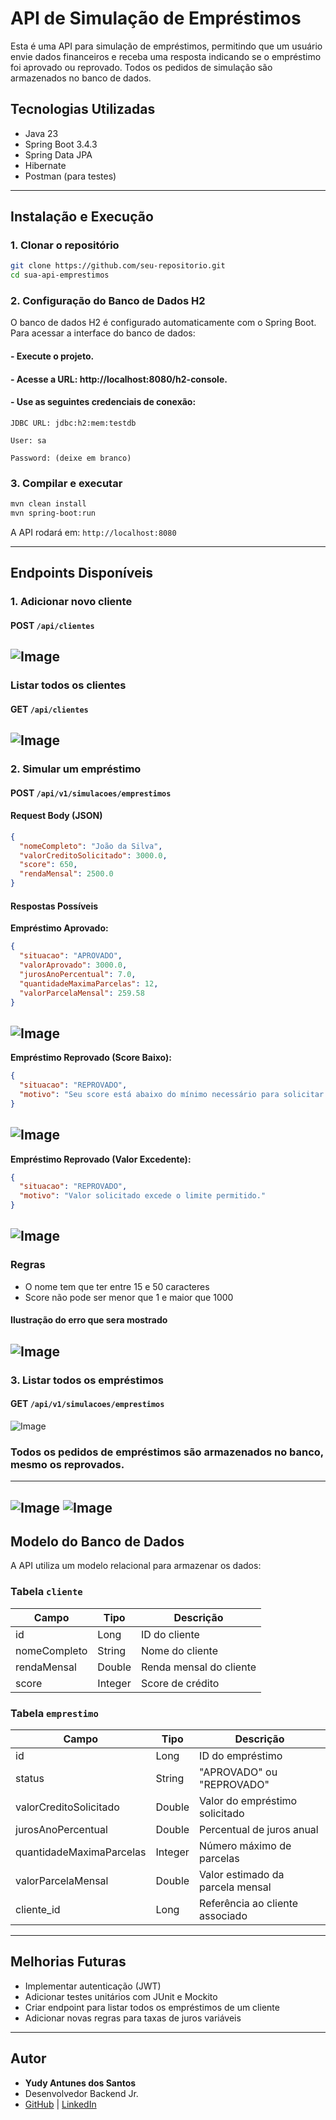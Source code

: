# API de Simulação de Empréstimos

Esta é uma API para simulação de empréstimos, permitindo que um usuário envie dados financeiros e receba uma resposta indicando se o empréstimo foi aprovado ou reprovado. Todos os pedidos de simulação são armazenados no banco de dados.

## Tecnologias Utilizadas
- Java 23
- Spring Boot 3.4.3
- Spring Data JPA
- Hibernate
- Postman (para testes)
---

## Instalação e Execução

### **1. Clonar o repositório**
```sh
git clone https://github.com/seu-repositorio.git
cd sua-api-emprestimos
```

### **2. Configuração do Banco de Dados H2**
O banco de dados H2 é configurado automaticamente com o Spring Boot. Para acessar a interface do banco de dados:
#### - Execute o projeto.


#### - Acesse a URL: http://localhost:8080/h2-console.


#### - Use as seguintes credenciais de conexão:
```properties
JDBC URL: jdbc:h2:mem:testdb

User: sa

Password: (deixe em branco)
```

### **3. Compilar e executar**
```sh
mvn clean install
mvn spring-boot:run
```
A API rodará em: `http://localhost:8080`

---

## Endpoints Disponíveis
### **1. Adicionar novo cliente**
#### **POST `/api/clientes`**
![Image](https://github.com/user-attachments/assets/da9fc278-dd1a-4577-9eb7-a845ee8e098c)
---
### **Listar todos os clientes**
#### **GET `/api/clientes`**
![Image](https://github.com/user-attachments/assets/7ec57236-3dbb-45a1-86ec-042048bddab9)
---
### **2. Simular um empréstimo**
#### **POST `/api/v1/simulacoes/emprestimos`**

#### **Request Body (JSON)**
```json
{
  "nomeCompleto": "João da Silva",
  "valorCreditoSolicitado": 3000.0,
  "score": 650,
  "rendaMensal": 2500.0
}
```

#### **Respostas Possíveis**

**Empréstimo Aprovado:**
```json
{
  "situacao": "APROVADO",
  "valorAprovado": 3000.0,
  "jurosAnoPercentual": 7.0,
  "quantidadeMaximaParcelas": 12,
  "valorParcelaMensal": 259.58
}
```
![Image](https://github.com/user-attachments/assets/552f5a2e-d206-42dc-a14b-6e3a068e687b)
---

**Empréstimo Reprovado (Score Baixo):**
```json
{
  "situacao": "REPROVADO",
  "motivo": "Seu score está abaixo do mínimo necessário para solicitar um empréstimo."
}
```
![Image](https://github.com/user-attachments/assets/755a9167-2f19-44af-a243-59b3cc3463e1)
---

**Empréstimo Reprovado (Valor Excedente):**
```json
{
  "situacao": "REPROVADO",
  "motivo": "Valor solicitado excede o limite permitido."
}
```
![Image](https://github.com/user-attachments/assets/c6cbc2ef-f32d-46b9-9c02-ccedfbcd2fe1)
---
### **Regras**
- O nome tem que ter entre 15 e 50 caracteres
- Score não pode ser menor que 1 e maior que 1000
#### Ilustração do erro que sera mostrado
![Image](https://github.com/user-attachments/assets/629e68a1-0d0e-4d98-9c11-bb5ca480a8de)
---
### **3. Listar todos os empréstimos**
#### **GET `/api/v1/simulacoes/emprestimos`**

![Image](https://github.com/user-attachments/assets/64dde23d-9d18-4993-a0ca-b1e8212e7c07)



### Todos os pedidos de empréstimos são armazenados no banco, mesmo os reprovados.

---
![Image](https://github.com/user-attachments/assets/2a2cea46-20d1-4d0c-8d13-a550e425b48d)
![Image](https://github.com/user-attachments/assets/3dc698e1-df5d-413f-94aa-d4c981cac0e8)
---

## Modelo do Banco de Dados

A API utiliza um modelo relacional para armazenar os dados:

### **Tabela `cliente`**
| Campo       | Tipo      | Descrição                   |
|------------|----------|-----------------------------|
| id         | Long     | ID do cliente              |
| nomeCompleto | String  | Nome do cliente           |
| rendaMensal | Double  | Renda mensal do cliente   |
| score      | Integer  | Score de crédito          |

### **Tabela `emprestimo`**
| Campo                 | Tipo    | Descrição                              |
|-----------------------|--------|--------------------------------------|
| id                   | Long   | ID do empréstimo                   |
| status               | String | "APROVADO" ou "REPROVADO"          |
| valorCreditoSolicitado | Double | Valor do empréstimo solicitado    |
| jurosAnoPercentual   | Double | Percentual de juros anual          |
| quantidadeMaximaParcelas | Integer | Número máximo de parcelas      |
| valorParcelaMensal   | Double | Valor estimado da parcela mensal   |
| cliente_id           | Long   | Referência ao cliente associado   |



---

## Melhorias Futuras
- Implementar autenticação (JWT)
- Adicionar testes unitários com JUnit e Mockito
- Criar endpoint para listar todos os empréstimos de um cliente
- Adicionar novas regras para taxas de juros variáveis

---

## Autor
- **Yudy Antunes dos Santos**
- Desenvolvedor Backend Jr.
- [GitHub](https://github.com/yudyAS)  |  [LinkedIn](https://linkedin.com/in/yudy-antunes-224650336/)

